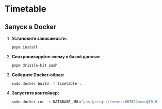 # Timetable

## Запуск в Docker

1. **Установите зависимости:**
   ```sh
   pnpm install
   ```

2. **Синхронизируйте схему с базой данных:**
   ```sh
   pnpm drizzle-kit push
   ```

3. **Соберите Docker-образ:**
   ```sh
   sudo docker build -t timetable .
   ```

4. **Запустите контейнер:**
   ```sh
   sudo docker run -e DATABASE_URL="postgresql://never:007822mmnn@10.0.2.15:5432/database" -p 3000:3000 timetable
   ```
